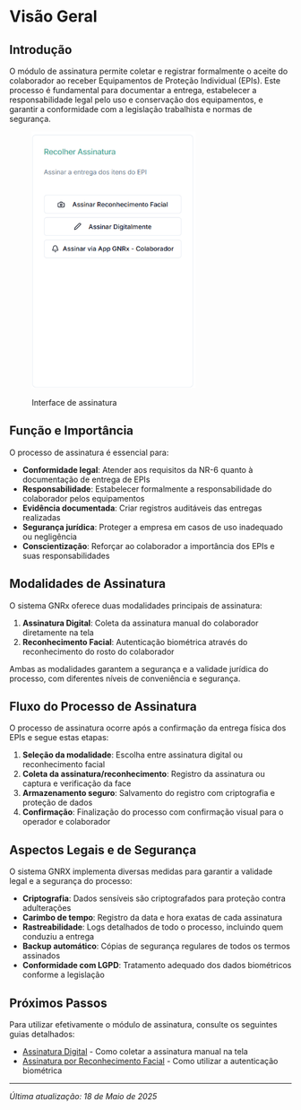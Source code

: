 # Visão Geral

## Introdução

O módulo de assinatura permite coletar e registrar formalmente o aceite do colaborador ao receber Equipamentos de Proteção Individual (EPIs). Este processo é fundamental para documentar a entrega, estabelecer a responsabilidade legal pelo uso e conservação dos equipamentos, e garantir a conformidade com a legislação trabalhista e normas de segurança.

<figure><img src="../../.gitbook/assets/image (52).png" alt="" width="292"><figcaption><p>Interface de assinatura</p></figcaption></figure>

## Função e Importância

O processo de assinatura é essencial para:

* **Conformidade legal**: Atender aos requisitos da NR-6 quanto à documentação de entrega de EPIs
* **Responsabilidade**: Estabelecer formalmente a responsabilidade do colaborador pelos equipamentos
* **Evidência documentada**: Criar registros auditáveis das entregas realizadas
* **Segurança jurídica**: Proteger a empresa em casos de uso inadequado ou negligência
* **Conscientização**: Reforçar ao colaborador a importância dos EPIs e suas responsabilidades

## Modalidades de Assinatura

O sistema GNRx oferece duas modalidades principais de assinatura:

1. **Assinatura Digital**: Coleta da assinatura manual do colaborador diretamente na tela
2. **Reconhecimento Facial**: Autenticação biométrica através do reconhecimento do rosto do colaborador

Ambas as modalidades garantem a segurança e a validade jurídica do processo, com diferentes níveis de conveniência e segurança.

## Fluxo do Processo de Assinatura

O processo de assinatura ocorre após a confirmação da entrega física dos EPIs e segue estas etapas:

1. **Seleção da modalidade**: Escolha entre assinatura digital ou reconhecimento facial
2. **Coleta da assinatura/reconhecimento**: Registro da assinatura ou captura e verificação da face
3. **Armazenamento seguro**: Salvamento do registro com criptografia e proteção de dados
4. **Confirmação**: Finalização do processo com confirmação visual para o operador e colaborador

## Aspectos Legais e de Segurança

O sistema GNRX implementa diversas medidas para garantir a validade legal e a segurança do processo:

* **Criptografia**: Dados sensíveis são criptografados para proteção contra adulterações
* **Carimbo de tempo**: Registro da data e hora exatas de cada assinatura
* **Rastreabilidade**: Logs detalhados de todo o processo, incluindo quem conduziu a entrega
* **Backup automático**: Cópias de segurança regulares de todos os termos assinados
* **Conformidade com LGPD**: Tratamento adequado dos dados biométricos conforme a legislação

## Próximos Passos

Para utilizar efetivamente o módulo de assinatura, consulte os seguintes guias detalhados:

* [Assinatura Digital](assinatura-digital.md) - Como coletar a assinatura manual na tela
* [Assinatura por Reconhecimento Facial](assinatura-reconhecimento-facial.md) - Como utilizar a autenticação biométrica

***

_Última atualização: 18 de Maio de 2025_
